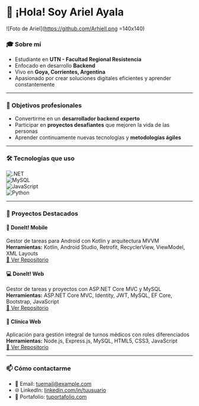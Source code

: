 # 👋 ¡Hola! Soy Ariel Ayala

![Foto de Ariel](https://github.com/Arhiell.png =140x140)

### 🎓 Sobre mí

- Estudiante en **UTN - Facultad Regional Resistencia**  
- Enfocado en desarrollo **Backend**  
- Vivo en **Goya, Corrientes, Argentina**  
- Apasionado por crear soluciones digitales eficientes y aprender constantemente  

---

### 🎯 Objetivos profesionales

- Convertirme en un **desarrollador backend experto**  
- Participar en **proyectos desafiantes** que mejoren la vida de las personas  
- Aprender continuamente nuevas tecnologías y **metodologías ágiles**

---

### 🛠️ Tecnologías que uso

![.NET](https://img.shields.io/badge/.NET-512BD4?style=for-the-badge&logo=dotnet&logoColor=white)  
![MySQL](https://img.shields.io/badge/MySQL-4479A1?style=for-the-badge&logo=mysql&logoColor=white)  
![JavaScript](https://img.shields.io/badge/JavaScript-F7DF1E?style=for-the-badge&logo=javascript&logoColor=black)  
![Python](https://img.shields.io/badge/Python-3776AB?style=for-the-badge&logo=python&logoColor=white)

---

### 🚀 Proyectos Destacados

#### 📱 DoneIt! Mobile  
Gestor de tareas para Android con Kotlin y arquitectura MVVM  
**Herramientas:** Kotlin, Android Studio, Retrofit, RecyclerView, ViewModel, XML Layouts  
[🔗 Ver Repositorio](https://github.com/Arhiell/DoneItMobil)

#### 💻 DoneIt! Web  
Gestor de tareas y proyectos con ASP.NET Core MVC y MySQL  
**Herramientas:** ASP.NET Core MVC, Identity, JWT, MySQL, EF Core, Bootstrap, JavaScript  
[🔗 Ver Repositorio](https://github.com/Arhiell/DoneIt/tree/main)

#### 🏥 Clínica Web  
Aplicación para gestión integral de turnos médicos con roles diferenciados  
**Herramientas:** Node.js, Express.js, MySQL, HTML5, CSS3, JavaScript  
[🔗 Ver Repositorio](https://github.com/Arhiell/ClinicaSaludWeb)

---

### 📫 Cómo contactarme

- 📧 Email: tuemail@example.com  
- 🌐 LinkedIn: [linkedin.com/in/tuusuario](https://linkedin.com/in/tuusuario)  
- 💼 Portafolio: [tuportafolio.com](https://tuportafolio.com)
